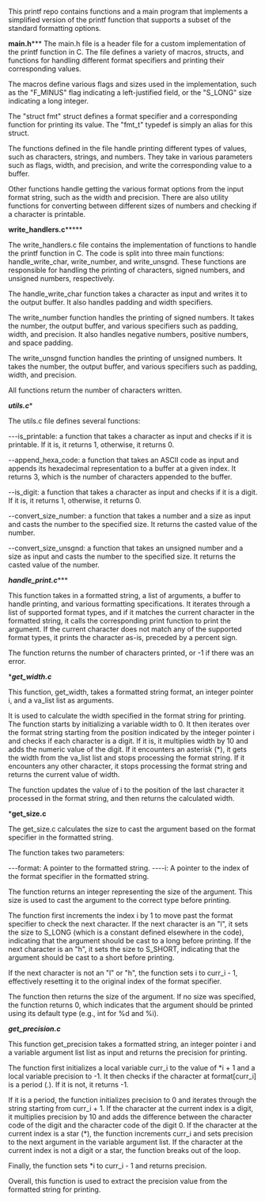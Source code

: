 This printf repo contains functions and a main program that implements a simplified version of the printf function that supports a subset of the standard formatting options.

**********main.h*************
The main.h file is a header file for a custom implementation of the printf function in C. The file defines a variety of macros, structs, and functions for handling different format specifiers and printing their corresponding values.

The macros define various flags and sizes used in the implementation, such as the "F_MINUS" flag indicating a left-justified field, or the "S_LONG" size indicating a long integer.

The "struct fmt" struct defines a format specifier and a corresponding function for printing its value. The "fmt_t" typedef is simply an alias for this struct.

The functions defined in the file handle printing different types of values, such as characters, strings, and numbers. They take in various parameters such as flags, width, and precision, and write the corresponding value to a buffer.

Other functions handle getting the various format options from the input format string, such as the width and precision. There are also utility functions for converting between different sizes of numbers and checking if a character is printable.


**************write_handlers.c*******************

The write_handlers.c file contains the implementation of functions to handle the printf function in C. The code is split into three main functions: handle_write_char, write_number, and write_unsgnd. These functions are responsible for handling the printing of characters, signed numbers, and unsigned numbers, respectively.

The handle_write_char function takes a character as input and writes it to the output buffer. It also handles padding and width specifiers.

The write_number function handles the printing of signed numbers. It takes the number, the output buffer, and various specifiers such as padding, width, and precision. It also handles negative numbers, positive numbers, and space padding.

The write_unsgnd function handles the printing of unsigned numbers. It takes the number, the output buffer, and various specifiers such as padding, width, and precision.

All functions return the number of characters written.


*************utils.c**************

The utils.c file defines several functions:

---is_printable: a function that takes a character as input and checks if it is printable. If it is, it returns 1, otherwise, it returns 0.

--append_hexa_code: a function that takes an ASCII code as input and appends its hexadecimal representation to a buffer at a given index. It returns 3, which is the number of characters appended to the buffer.

--is_digit: a function that takes a character as input and checks if it is a digit. If it is, it returns 1, otherwise, it returns 0.

--convert_size_number: a function that takes a number and a size as input and casts the number to the specified size. It returns the casted value of the number.

--convert_size_unsgnd: a function that takes an unsigned number and a size as input and casts the number to the specified size. It returns the casted value of the number.


***********handle_print.c**************

This function takes in a formatted string, a list of arguments, a buffer to handle printing, and various formatting specifications. It iterates through a list of supported format types, and if it matches the current character in the formatted string, it calls the corresponding print function to print the argument. If the current character does not match any of the supported format types, it prints the character as-is, preceded by a percent sign.

The function returns the number of characters printed, or -1 if there was an error.



************get_width.c***********

This function, get_width, takes a formatted string format, an integer pointer i, and a va_list list as arguments.

It is used to calculate the width specified in the format string for printing. The function starts by initializing a variable width to 0. It then iterates over the format string starting from the position indicated by the integer pointer i and checks if each character is a digit. If it is, it multiplies width by 10 and adds the numeric value of the digit. If it encounters an asterisk (*), it gets the width from the va_list list and stops processing the format string. If it encounters any other character, it stops processing the format string and returns the current value of width.

The function updates the value of i to the position of the last character it processed in the format string, and then returns the calculated width.



*************get_size.c************

The get_size.c  calculates the size to cast the argument based on the format specifier in the formatted string.

The function takes two parameters:

---format: A pointer to the formatted string.
----i: A pointer to the index of the format specifier in the formatted string.

The function returns an integer representing the size of the argument. This size is used to cast the argument to the correct type before printing.

The function first increments the index i by 1 to move past the format specifier to check the next character. If the next character is an "l", it sets the size to S_LONG (which is a constant defined elsewhere in the code), indicating that the argument should be cast to a long before printing. If the next character is an "h", it sets the size to S_SHORT, indicating that the argument should be cast to a short before printing.

If the next character is not an "l" or "h", the function sets i to curr_i - 1, effectively resetting it to the original index of the format specifier.

The function then returns the size of the argument. If no size was specified, the function returns 0, which indicates that the argument should be printed using its default type (e.g., int for %d and %i).



***********get_precision.c***********

This function get_precision takes a formatted string, an integer pointer i and a variable argument list list as input and returns the precision for printing.

The function first initializes a local variable curr_i to the value of *i + 1 and a local variable precision to -1. It then checks if the character at format[curr_i] is a period (.). If it is not, it returns -1.

If it is a period, the function initializes precision to 0 and iterates through the string starting from curr_i + 1. If the character at the current index is a digit, it multiplies precision by 10 and adds the difference between the character code of the digit and the character code of the digit 0. If the character at the current index is a star (*), the function increments curr_i and sets precision to the next argument in the variable argument list. If the character at the current index is not a digit or a star, the function breaks out of the loop.

Finally, the function sets *i to curr_i - 1 and returns precision.

Overall, this function is used to extract the precision value from the formatted string for printing.



